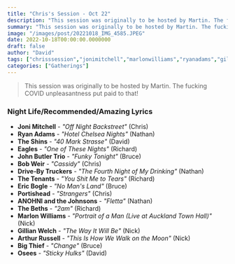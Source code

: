 ```yaml
---
title: "Chris's Session - Oct 22"
description: "This session was originally to be hosted by Martin. The fucking COVID unpleasantness put paid to that!"
summary: "This session was originally to be hosted by Martin. The fucking COVID unpleasantness put paid to that!"
image: "/images/post/20221018_IMG_4585.JPEG"
date: 2022-10-18T00:00:00.0000000
draft: false
author: "David"
tags: ["chrisssession","jonimitchell","marlonwilliams","ryanadams","gillianwelch","johnbutlertrio","arthurrussell","eagles","thebeths","portishead","bobweir","theshins","bigthief","osees","ericbogle","thetenants","drive‐bytruckers","anohniandthejohnsons"]
categories: ["Gatherings"]
---
```

> This session was originally to be hosted by Martin. The fucking COVID unpleasantness put paid to that!
### Night Life/Recommended/Amazing Lyrics
- **Joni Mitchell** - _"Off Night Backstreet"_ (Chris)
- **Ryan Adams** - _"Hotel Chelsea Nights"_ (Nathan)
- **The Shins** - _"40 Mark Strasse"_ (David)
- **Eagles** - _"One of These Nights"_ (Richard)
- **John Butler Trio** - _"Funky Tonight"_ (Bruce)
- **Bob Weir** - _"Cassidy"_ (Chris)
- **Drive‐By Truckers** - _"The Fourth Night of My Drinking"_ (Nathan)
- **The Tenants** - _"You Shit Me to Tears"_ (Richard)
- **Eric Bogle** - _"No Man's Land"_ (Bruce)
- **Portishead** - _"Strangers"_ (Chris)
- **ANOHNI and the Johnsons** - _"Fletta"_ (Nathan)
- **The Beths** - _"2am"_ (Richard)
- **Marlon Williams** - _"Portrait of a Man (Live at Auckland Town Hall)"_ (Nick)
- **Gillian Welch** - _"The Way It Will Be"_ (Nick)
- **Arthur Russell** - _"This Is How We Walk on the Moon"_ (Nick)
- **Big Thief** - _"Change"_ (Bruce)
- **Osees** - _"Sticky Hulks"_ (David)
